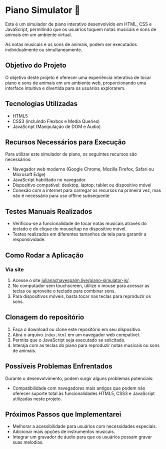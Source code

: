 # Piano Simulator 🎹

Este é um simulador de piano interativo desenvolvido em HTML, CSS e JavaScript, permitindo que os usuários toquem notas musicais e sons de animais em um ambiente virtual.

As notas musicais e os sons de animais, podem ser executados individualmente ou simultaneamente.

## Objetivo do Projeto

O objetivo deste projeto é oferecer uma experiência interativa de tocar piano e sons de animais em um ambiente web, proporcionando uma interface intuitiva e divertida para os usuários explorarem.

## Tecnologias Utilizadas

- HTML5
- CSS3 (incluindo Flexbox e Media Queries)
- JavaScript (Manipulação de DOM e Áudio)

## Recursos Necessários para Execução

Para utilizar este simulador de piano, os seguintes recursos são necessários:

- Navegador web moderno (Google Chrome, Mozilla Firefox, Safari ou Microsoft Edge)
- JavaScript habilitado no navegador
- Dispositivo compatível: desktop, laptop, tablet ou dispositivo móvel
- Conexão com a internet para carregar os recursos na primeira vez, mas não é necessário para uso offline subsequente

## Testes Manuais Realizados

- Verificou-se a funcionalidade de tocar notas musicais através do teclado e do clique do mouse/tap no dispositivo móvel.
- Testes realizados em diferentes tamanhos de tela para garantir a responsividade.

## Como Rodar a Aplicação

### Via site
1. Acesse o site [julianachavespalm.live/piano-simulator-js/](julianachavespalm.live/piano-simulator-js/
).
2. No computador sem touchscreen, utilize o mouse para acessar as teclas ou aproveite o teclado para combinar sons.
3. Para dispositivos móveis, basta tocar nas teclas para reproduzir os sons.
   
## Clonagem do repositório
1. Faça o download ou clone este repositório em seu dispositivo.
2. Abra o arquivo `index.html` em um navegador web compatível.
3. Permita que o JavaScript seja executado se solicitado.
4. Interaja com as teclas do piano para reproduzir notas musicais ou sons de animais.

## Possíveis Problemas Enfrentados

Durante o desenvolvimento, podem surgir alguns problemas potenciais:

- Compatibilidade com navegadores mais antigos que podem não oferecer suporte total às funcionalidades HTML5, CSS3 e JavaScript utilizadas neste projeto.

## Próximos Passos que Implementarei

- Melhorar a acessibilidade para usuários com necessidades especiais.
- Adicionar mais opções de instrumentos musicais.
- Integrar um gravador de áudio para que os usuários possam gravar suas melodias.
